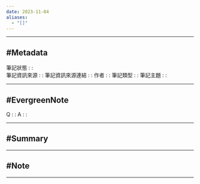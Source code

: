 ```yaml
---
date: 2023-11-04
aliases:
  - "[]"
---
```

---
#Metadata
---
筆記狀態 : :   
筆記資訊來源 : : 
筆記資訊來源連結 : : 
作者 : :
筆記類型 : :
筆記主題 : :

---
#EvergreenNote
---
Q : :
A : :

---
#Summary
---






---
#Note 
---






---




